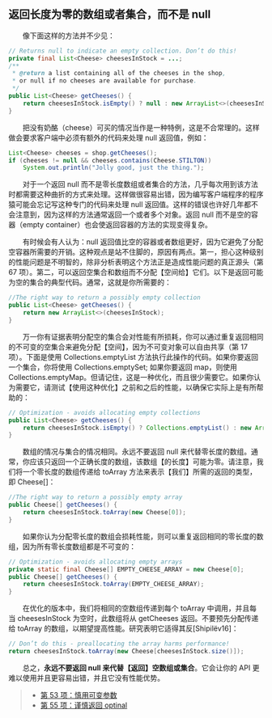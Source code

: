 ## 返回长度为零的数组或者集合，而不是 null

&emsp;&emsp;像下面这样的方法并不少见：

```java
// Returns null to indicate an empty collection. Don’t do this!
private final List<Cheese> cheesesInStock = ...;
/**
 * @return a list containing all of the cheeses in the shop,
 * or null if no cheeses are available for purchase.
 */
public List<Cheese> getCheeses() {
    return cheesesInStock.isEmpty() ? null : new ArrayList<>(cheesesInStock);
}
```

&emsp;&emsp;把没有奶酪（cheese）可买的情况当作是一种特例，这是不合常理的。这样做会要求客户端中必须有额外的代码来处理 null 返回值，例如：

```java
List<Cheese> cheeses = shop.getCheeses();
if (cheeses != null && cheeses.contains(Cheese.STILTON))
    System.out.println("Jolly good, just the thing.");
```

&emsp;&emsp;对于一个返回 null 而不是零长度数组或者集合的方法，几乎每次用到该方法时都需要这种曲折的方式来处理。这样做很容易出错，因为编写客户端程序的程序猿可能会忘记写这种专门的代码来处理 null 返回值。这样的错误也许好几年都不会注意到，因为这样的方法通常返回一个或者多个对象。返回 null 而不是空的容器（empty container）也会使返回容器的方法的实现变得复杂。

&emsp;&emsp;有时候会有人认为：null 返回值比空的容器或者数组更好，因为它避免了分配空容器所需要的开销。这种观点是站不住脚的，原因有两点。第一，担心这种级别的性能问题是不明智的，除非分析表明这个方法正是造成性能问题的真正源头（第 67 项）。第二，可以返回空集合和数组而不分配【空间给】它们。以下是返回可能为空的集合的典型代码。通常，这就是你所需要的：

```java
//The right way to return a possibly empty collection
public List<Cheese> getCheeses() {
    return new ArrayList<>(cheesesInStock);
}
```

&emsp;&emsp;万一你有证据表明分配空的集合会对性能有所损耗，你可以通过重复返回相同的不可变的空集合来避免分配【空间】，因为不可变对象可以自由共享（第 17 项）。下面是使用 Collections.emptyList 方法执行此操作的代码。如果你要返回一个集合，你将使用 Collections.emptySet; 如果你要返回 map，则使用 Collections.emptyMap。但请记住，这是一种优化，而且很少需要它。如果你认为需要它，请测试【使用这种优化】之前和之后的性能，以确保它实际上是有所帮助的：

```java
// Optimization - avoids allocating empty collections
public List<Cheese> getCheeses() {
    return cheesesInStock.isEmpty() ? Collections.emptyList() : new ArrayList<>(cheesesInStock);
}
```

&emsp;&emsp;数组的情况与集合的情况相同。永远不要返回 null 来代替零长度的数组。通常，你应该只返回一个正确长度的数组，该数组【的长度】可能为零。请注意，我们将一个零长度的数组传递给 toArray 方法来表示【我们】所需的返回的类型，即 Cheese[]：

```java
//The right way to return a possibly empty array
public Cheese[] getCheeses() {
    return cheesesInStock.toArray(new Cheese[0]);
}
```

&emsp;&emsp;如果你认为分配零长度的数组会损耗性能，则可以重复返回相同的零长度的数组，因为所有零长度数组都是不可变的：

```java
// Optimization - avoids allocating empty arrays
private static final Cheese[] EMPTY_CHEESE_ARRAY = new Cheese[0];
public Cheese[] getCheeses() {
    return cheesesInStock.toArray(EMPTY_CHEESE_ARRAY);
}
```

&emsp;&emsp;在优化的版本中，我们将相同的空数组传递到每个 toArray 中调用，并且每当 cheesesInStock 为空时，此数组将从 getCheeses 返回。不要预先分配传递给 toArray 的数组，以期望提高性能。研究表明它适得其反\[Shipilëv16\]：

```java
// Don’t do this - preallocating the array harms performance!
return cheesesInStock.toArray(new Cheese[cheesesInStock.size()]);
```

&emsp;&emsp;总之，**永远不要返回 null 来代替【返回】空数组或集合**。它会让你的 API 更难以使用并且更容易出错，并且它没有性能优势。

> - [第 53 项：慎用可变参数](https://gitee.com/lin-mt/effective-java-third-edition/blob/master/第08章：方法/第53项：慎用可变参数.md)
> - [第 55 项：谨慎返回 optinal](https://gitee.com/lin-mt/effective-java-third-edition/blob/master/第08章：方法/第55项：谨慎返回optional.md)

